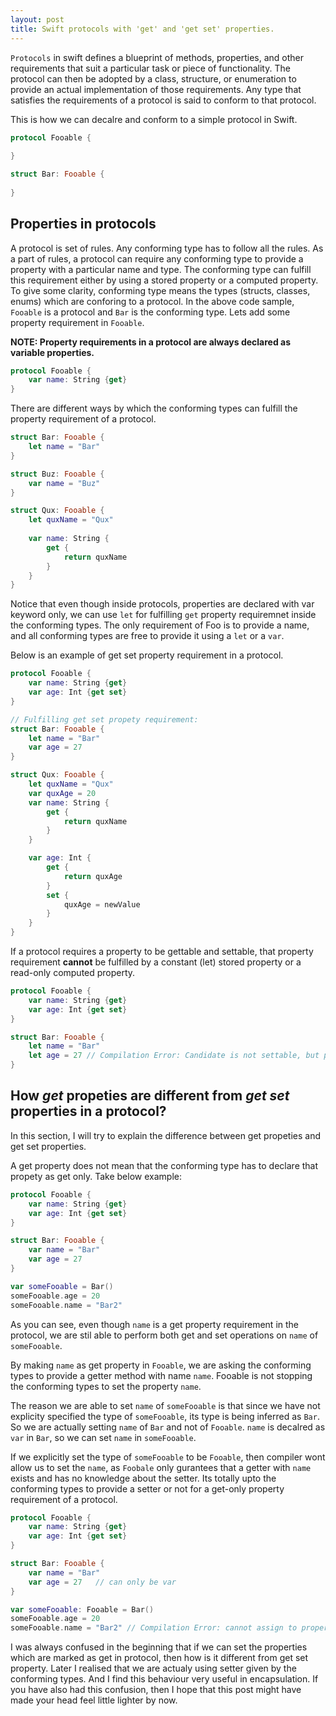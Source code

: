 ```yaml
---
layout: post
title: Swift protocols with 'get' and 'get set' properties.
---
```


`Protocols` in swift defines a blueprint of methods, properties, and other requirements that suit a particular task or piece of functionality. The protocol can then be adopted by a class, structure, or enumeration to provide an actual implementation of those requirements. Any type that satisfies the requirements of a protocol is said to conform to that protocol.

This is how we can decalre and conform to a simple protocol in Swift.

```swift
protocol Fooable {
    
}

struct Bar: Fooable {
    
}

```

## Properties in protocols

A protocol is set of rules. Any conforming type has to follow all the rules. As a part of rules, a protocol can require any conforming type to provide a property with a particular name and type. The conforming type can fulfill this requirement either by using a stored property or a computed property. To give some clarity, conforming type means the types (structs, classes, enums) which are conforing to a protocol. In the above code sample, `Fooable` is a protocol and `Bar` is the conforming type. Lets add some property requirement in `Fooable`.

**NOTE: Property requirements in a protocol are always declared as variable properties.**

```swift
protocol Fooable {
    var name: String {get}
}

```
There are different ways by which the conforming types can fulfill the property requirement of a protocol.

```swift
struct Bar: Fooable {
    let name = "Bar"
}

struct Buz: Fooable {
    var name = "Buz"
}

struct Qux: Fooable {
    let quxName = "Qux"
    
    var name: String {
        get {
            return quxName
        }
    }
}

```

Notice that even though inside protocols, properties are declared with var keyword only, we can use `let` for fulfilling `get` property requiremnet inside the conforming types. The only requirement of Foo is to provide a name, and all conforming types are free to provide it using a `let` or a `var`. 

Below is an example of get set property requirement in a protocol.

```swift
protocol Fooable {
    var name: String {get}
    var age: Int {get set}
}

// Fulfilling get set propety requirement:
struct Bar: Fooable {
    let name = "Bar"
    var age = 27 
}

struct Qux: Fooable {
    let quxName = "Qux"
    var quxAge = 20
    var name: String {
        get {
            return quxName
        }
    }

    var age: Int {
        get {
            return quxAge
        }
        set {
        	quxAge = newValue
        }
    }
}

```

If a protocol requires a property to be gettable and settable, that property requirement **cannot** be fulfilled by a constant (let) stored property or a read-only computed property. 

```swift
protocol Fooable {
    var name: String {get}
    var age: Int {get set}
}

struct Bar: Fooable {
    let name = "Bar"
    let age = 27 // Compilation Error: Candidate is not settable, but protocol requires it.
}

```

## How *get* propeties are different from *get set* properties in a protocol?

In this section, I will try to explain the difference between get propeties and get set properties.

A get property does not mean that the conforming type has to declare that propety as get only. Take below example:


```swift
protocol Fooable {
    var name: String {get}
    var age: Int {get set}
}

struct Bar: Fooable {
    var name = "Bar"
    var age = 27 
}

var someFooable = Bar()
someFooable.age = 20
someFooable.name = "Bar2"

```

As you can see, even though `name` is a get property requirement in the protocol, we are stil able to perform both get and set operations on `name` of `someFooable`. 

By making `name` as get property in `Fooable`, we are asking the conforming types to provide a getter method with name `name`. Fooable is not stopping the conforming types to set the property `name`. 

The reason we are able to set `name` of `someFooable` is that since we have not explicity specified the type of `someFooable`, its type is being inferred as `Bar`. So we are actually setting `name` of `Bar` and not of `Fooable`. `name` is decalred as `var` in `Bar`, so we can set `name` in `someFooable`.

If we explicitly set the type of `someFooable` to be `Fooable`, then compiler wont allow us to set the `name`, as `Foobale` only gurantees that a getter with `name` exists and has no knowledge about the setter. Its totally upto the conforming types to provide a setter or not for a get-only property requirement of a protocol.  


```swift
protocol Fooable {
    var name: String {get}
    var age: Int {get set}
}

struct Bar: Fooable {
    var name = "Bar"
    var age = 27   // can only be var
}

var someFooable: Fooable = Bar()
someFooable.age = 20
someFooable.name = "Bar2" // Compilation Error: cannot assign to property: 'name' is a get-only property

```

I was always confused in the beginning that if we can set the properties which are marked as get in protocol, then how is it different from get set property. Later I realised that we are actualy using setter given by the conforming types. And I find this behaviour very useful in encapsulation. If you have also had this confusion, then I hope that this post might have made your head feel little lighter by now.



